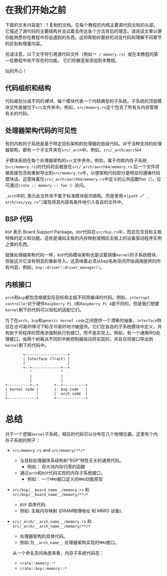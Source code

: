 # 在我们开始之前

下面的文本内容是1：1 复制的文档。在每个教程的内核主要源代码文档的头部。它描述了源代码的主要结构并且试着去传达各个方法背后的理念。请阅读文章以便你能熟悉你在教程中将会遇到的东西。这将帮助你更好的浏览代码和理解不同章节的区别和增量内容。

另请注意，以下文字将引用源代码文件（例如`** / memory.rs`）或在本教程的第一批教程中尚不存在的功能。 它们将被逐渐添加到本教程。

玩的开心！

## 代码组织和结构

代码被划分成不同的*模块*，每个模块代表一个内核典型的子系统。子系统的顶层模块文件直接位于`src`文件夹中。例如，`src/memory.rs`这个包含了所有与内存管理有关的代码。

## 处理器架构代码的可见性

有的内核的子系统是基于特定目标架构的处理器的低级代码。对于没种支持的处理器架构，都有一个子文件夹在`src/_arch`中。例如，`src/_arch/aarch64`

子模块系统在每个处理器架构的`src`文件夹中。例如，属于内核内存子系统(`src/memory.rs`)的代码将会被放在`src/_arch/aarch64/memory.rs`.后一个文件将被直接包含和重新导出到`src/memory.ts`中，以便架构代码部分是明显的遵循代码模块话。这意味着在`src/_arch/aarch64/memory.rs`中定义的公共函数foo（）。仅可通过`crate :: memory :: foo（）`访问。

`_arch`中的`_`表示此文件夹不属于标准模块层次结构。而是使用`＃[path =“ _ arch/xxx/yyy.rs”]`属性将其内容有条件地引入各自的文件中。

## BSP 代码
`BSP` 表示 Board Support Package。`BSP`代码在`src/bsp.rs`中，而且包含目标主板特殊的定义和功能。这些是诸如主板的内存映射或相应主板上的设备驱动程序实例之类的东西。

就像处理器架构代码一样，`BSP`代码模块架构也是试着镜像`kernel`的子系统模块，但是这次它没有明显的重新导入。这意味着必须从bsp名称空间开始调用提供的所有内容，例如，`bsp::driver::driver_manager()`。

## 内核接口

`arch`和`bsp`都包含根据实际目标和主板不同而编译的代码。例如，`interrupt controller`对于硬件`Raspberry Pi 3`和`Raspberry Pi 4`是不同的，但是我们想要`kernel`剩下的代码可以轻松的适配它们。

为了在`arch`，`bsp`和`generic kernel code`之间提供一个清晰的抽象，`interface`特征在*在可能的情况下*和*在可能的地方*被提供。它们在各自的子系统模块中定义，并有助于将程序的惯用法强制执行到接口，而不是实现上。例如，有一个通用IRQ处理接口，由两个树莓派不同的中断控制器驱动将实现的，并且仅将接口导出到`kernel`剩下的代码中。

```
        +-------------------+
        | Interface (Trait) |
        |                   |
        +--+-------------+--+
           ^             ^
           |             |
           |             |
+----------+--+       +--+----------+
| kernel code |       |  bsp code   |
|             |       |  arch code  |
+-------------+       +-------------+
```

# 总结
对于一个逻辑`kernel`子系统，相应的代码可以分布在几个物理位置。这里有个内存子系统的例子：
- `src/memory.rs` and `src/memory/**/*`
  - 与目标处理器体系结构和“BSP”特性无关的通用代码。
    - 例如： 将大块内存归零的函数
  - 通过`arch`和`BSP`代码实现的内存子系统接口。
    - 例如： 一个`MMU`接口定义的`MMU`功能原型
 - `src/bsp/__board_name__/memory.rs` 和 `src/bsp/__board_name__/memory/**/*`
   - `BSP` 具体代码.
   - 例如: 主板内存映射 (DRAM物理地址 和 MMIO 设备).
- `src/_arch/__arch_name__/memory.rs` 和 `src/_arch/__arch_name__/memory/**/*`
  - 处理器架构的具体代码。
  - 例如:为`__arch_name__` 处理器架构实现的`MMU`接口。
  
  从一个命名空间角度来看，内存子系统代码在：
  - `crate::memory::*`
  - `crate::bsp::memory::*`